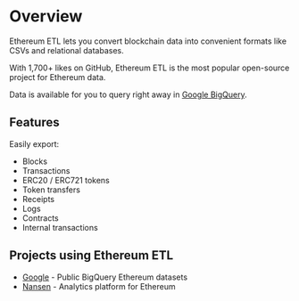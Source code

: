 # Overview

Ethereum ETL lets you convert blockchain data into convenient formats like CSVs and relational databases.

With 1,700+ likes on GitHub, Ethereum ETL is the most popular open-source project for Ethereum data.

Data is available for you to query right away in [Google BigQuery](https://goo.gl/oY5BCQ).

## Features

Easily export:

* Blocks
* Transactions
* ERC20 / ERC721 tokens
* Token transfers
* Receipts
* Logs
* Contracts
* Internal transactions

## Projects using Ethereum ETL
* [Google](https://goo.gl/oY5BCQ) - Public BigQuery Ethereum datasets
* [Nansen](https://nansen.ai/query?ref=ethereumetl) - Analytics platform for Ethereum
